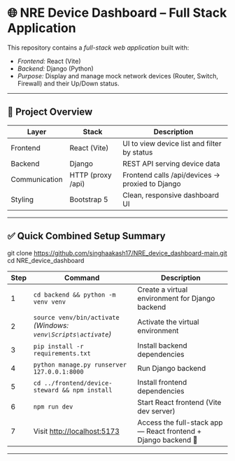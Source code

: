 # 🌐 NRE Device Dashboard – Full Stack Application

This repository contains a *full-stack web application* built with:
- *Frontend:* React (Vite)
- *Backend:* Django (Python)
- *Purpose:* Display and manage mock network devices (Router, Switch, Firewall) and their Up/Down status.

---

## 🧭 Project Overview

| Layer | Stack             | Description                                     |
|--------|-------------------|-------------------------------------------------|
| Frontend | React (Vite)      | UI to view device list and filter by status     |
| Backend | Django            | REST API serving device data                    |
| Communication | HTTP (proxy /api) | Frontend calls /api/devices → proxied to Django |
| Styling | Bootstrap 5       | Clean, responsive dashboard UI                  |

---

## ✅ Quick Combined Setup Summary
git clone https://github.com/singhaakash17/NRE_device_dashboard-main.git
cd NRE_device_dashboard

| Step | Command                                                              | Description                                                    |
| ---- | -------------------------------------------------------------------- | -------------------------------------------------------------- |
| 1    | `cd backend && python -m venv venv`                                  | Create a virtual environment for Django backend                |
| 2    | `source venv/bin/activate` <br> *(Windows: `venv\Scripts\activate`)* | Activate the virtual environment                               |
| 3    | `pip install -r requirements.txt`                                    | Install backend dependencies                                   |
| 4    | `python manage.py runserver 127.0.0.1:8000`                          | Run Django backend                                             |
| 5    | `cd ../frontend/device-steward && npm install`                       | Install frontend dependencies                                  |
| 6    | `npm run dev`                                                        | Start React frontend (Vite dev server)                         |
| 7    | Visit [http://localhost:5173](http://localhost:5173)                 | Access the full-stack app — React frontend + Django backend 🎉 |

---